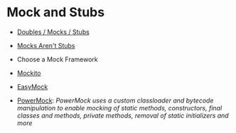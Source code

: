 # Mock and Stubs

* [Doubles / Mocks / Stubs](http://adamcod.es/2014/05/15/test-doubles-mock-vs-stub.html)

* [Mocks Aren't Stubs](http://martinfowler.com/articles/mocksArentStubs.html)


* Choose a Mock Framework
 * [Mockito](http://mockito.org/)
 * [EasyMock](http://easymock.org/)


* [PowerMock](https://code.google.com/p/powermock/):
_PowerMock uses a custom classloader and bytecode manipulation to enable mocking of static methods, constructors, final classes and methods, private methods, removal of static initializers and more_




